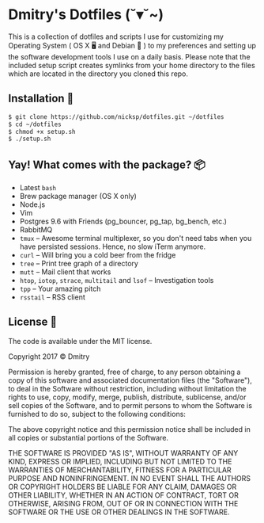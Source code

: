 # Dmitry's Dotfiles (˘▾˘~)

This is a collection of dotfiles and scripts I use for customizing my Operating System ( OS X 🖥 and Debian 💾 ) to my preferences and setting up the software development tools I use on a daily basis.
Please note that the included setup script creates symlinks from your home directory to the files which are located in the directory you cloned this repo.

## Installation 🚚

```sh
$ git clone https://github.com/nicksp/dotfiles.git ~/dotfiles
$ cd ~/dotfiles
$ chmod +x setup.sh
$ ./setup.sh
```

## Yay! What comes with the package? 📦
- Latest `bash`
- Brew package manager (OS X only)
- Node.js
- Vim
- Postgres 9.6 with Friends (pg_bouncer, pg_tap, bg_bench, etc.)
- RabbitMQ
- `tmux` – Awesome terminal multiplexer, so you don't need tabs when you have persisted sessions. Hence, no slow iTerm anymore.
- `curl` – Will bring you a cold beer from the fridge
- `tree` – Print tree graph of a directory
- `mutt` – Mail client that works
- `htop`, `iotop`, `strace`, `multitail` and `lsof` – Investigation tools
- `tpp` – Your amazing pitch
- `rsstail` – RSS client

## License 📄

The code is available under the MIT license.

Copyright 2017 © Dmitry

Permission is hereby granted, free of charge, to any person obtaining a copy of this software and associated documentation files (the "Software"), to deal in the Software without restriction, including without limitation the rights to use, copy, modify, merge, publish, distribute, sublicense, and/or sell copies of the Software, and to permit persons to whom the Software is furnished to do so, subject to the following conditions:

The above copyright notice and this permission notice shall be included in all copies or substantial portions of the Software.

THE SOFTWARE IS PROVIDED "AS IS", WITHOUT WARRANTY OF ANY KIND, EXPRESS OR IMPLIED, INCLUDING BUT NOT LIMITED TO THE WARRANTIES OF MERCHANTABILITY, FITNESS FOR A PARTICULAR PURPOSE AND NONINFRINGEMENT. IN NO EVENT SHALL THE AUTHORS OR COPYRIGHT HOLDERS BE LIABLE FOR ANY CLAIM, DAMAGES OR OTHER LIABILITY, WHETHER IN AN ACTION OF CONTRACT, TORT OR OTHERWISE, ARISING FROM, OUT OF OR IN CONNECTION WITH THE SOFTWARE OR THE USE OR OTHER DEALINGS IN THE SOFTWARE.

